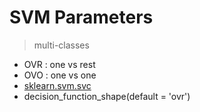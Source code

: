 # SVM Parameters

> multi-classes

- OVR : one vs rest
- OVO : one vs one
- [sklearn.svm.svc](http://scikit-learn.org/stable/modules/generated/sklearn.svm.SVC.html)
- decision_function_shape(default = 'ovr')
